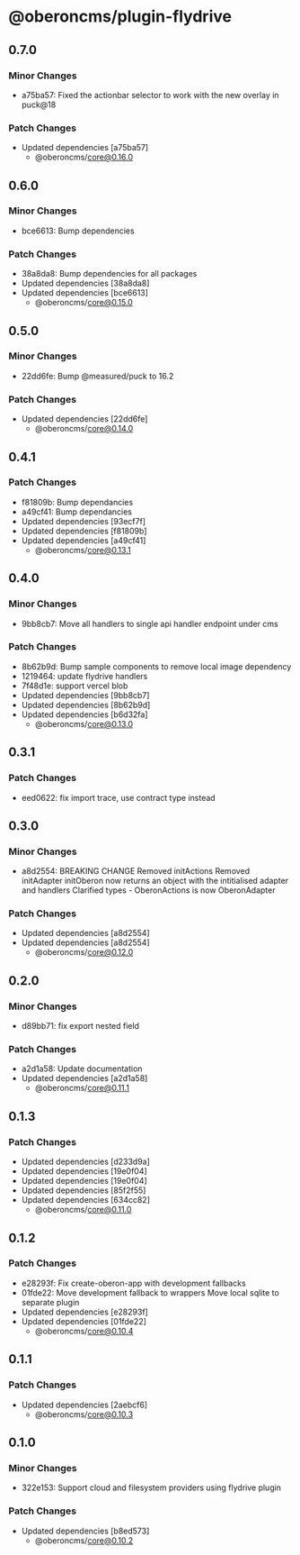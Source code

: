 # @oberoncms/plugin-flydrive

## 0.7.0

### Minor Changes

- a75ba57: Fixed the actionbar selector to work with the new overlay in puck@18

### Patch Changes

- Updated dependencies [a75ba57]
  - @oberoncms/core@0.16.0

## 0.6.0

### Minor Changes

- bce6613: Bump dependencies

### Patch Changes

- 38a8da8: Bump dependencies for all packages
- Updated dependencies [38a8da8]
- Updated dependencies [bce6613]
  - @oberoncms/core@0.15.0

## 0.5.0

### Minor Changes

- 22dd6fe: Bump @measured/puck to 16.2

### Patch Changes

- Updated dependencies [22dd6fe]
  - @oberoncms/core@0.14.0

## 0.4.1

### Patch Changes

- f81809b: Bump dependancies
- a49cf41: Bump dependancies
- Updated dependencies [93ecf7f]
- Updated dependencies [f81809b]
- Updated dependencies [a49cf41]
  - @oberoncms/core@0.13.1

## 0.4.0

### Minor Changes

- 9bb8cb7: Move all handlers to single api handler endpoint under cms

### Patch Changes

- 8b62b9d: Bump sample components to remove local image dependency
- 1219464: update flydrive handlers
- 7f48d1e: support vercel blob
- Updated dependencies [9bb8cb7]
- Updated dependencies [8b62b9d]
- Updated dependencies [b6d32fa]
  - @oberoncms/core@0.13.0

## 0.3.1

### Patch Changes

- eed0622: fix import trace, use contract type instead

## 0.3.0

### Minor Changes

- a8d2554: BREAKING CHANGE Removed initActions Removed initAdapter initOberon
  now returns an object with the intitialised adapter and handlers Clarified
  types - OberonActions is now OberonAdapter

### Patch Changes

- Updated dependencies [a8d2554]
- Updated dependencies [a8d2554]
  - @oberoncms/core@0.12.0

## 0.2.0

### Minor Changes

- d89bb71: fix export nested field

### Patch Changes

- a2d1a58: Update documentation
- Updated dependencies [a2d1a58]
  - @oberoncms/core@0.11.1

## 0.1.3

### Patch Changes

- Updated dependencies [d233d9a]
- Updated dependencies [19e0f04]
- Updated dependencies [19e0f04]
- Updated dependencies [85f2f55]
- Updated dependencies [634cc82]
  - @oberoncms/core@0.11.0

## 0.1.2

### Patch Changes

- e28293f: Fix create-oberon-app with development fallbacks
- 01fde22: Move development fallback to wrappers Move local sqlite to separate
  plugin
- Updated dependencies [e28293f]
- Updated dependencies [01fde22]
  - @oberoncms/core@0.10.4

## 0.1.1

### Patch Changes

- Updated dependencies [2aebcf6]
  - @oberoncms/core@0.10.3

## 0.1.0

### Minor Changes

- 322e153: Support cloud and filesystem providers using flydrive plugin

### Patch Changes

- Updated dependencies [b8ed573]
  - @oberoncms/core@0.10.2

